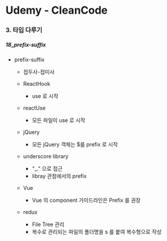 # Udemy - CleanCode

### 3. 타입 다루기

##### 18_prefix-suffix



* prefix-suffix
  * 접두사-접미사
  * ReactHook
    * use 로 시작
  
  * reactUse
    * 모든 파일이 use 로 시작
  
  * jQuery
    * 모든 jQuery 객체는 $를 prefix 로 시작
  
  * underscore library
    * "_." 으로 접근
    * libray 관점에서의 prefix
  
  * Vue
    * Vue 의 component 가이드라인은 Prefix 를 권장
  
  * redux
    * File Tree 관리
    * 복수로 관리되는 파일의 폴더명을 s 를 붙여 복수형으로 작성
  



